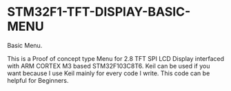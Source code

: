 # STM32F1-TFT-DISPlAY-BASIC-MENU
Basic Menu.

This is a Proof of concept type Menu for 2.8 TFT SPI LCD Display interfaced with ARM CORTEX M3 based STM32F103C8T6.
Keil can be used if you want because I use Keil mainly for every code I write. This code can be helpful for Beginners.
